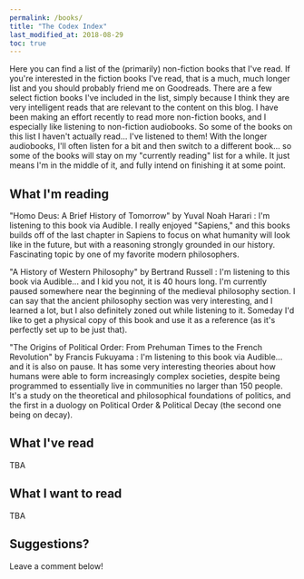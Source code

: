 ```yaml
---
permalink: /books/
title: "The Codex Index"
last_modified_at: 2018-08-29
toc: true
---
```


Here you can find a list of the (primarily) non-fiction books that I've read. If you're interested in the fiction books I've read, that is a much, much longer list and you should probably friend me on Goodreads. There are a few select fiction books I've included in the list, simply because I think they are very intelligent reads that are relevant to the content on this blog. I have been making an effort recently to read more non-fiction books, and I especially like listening to non-fiction audiobooks. So some of the books on this list I haven't actually read... I've listened to them! With the longer audiobooks, I'll often listen for a bit and then switch to a different book... so some of the books will stay on my "currently reading" list for a while. It just means I'm in the middle of it, and fully intend on finishing it at some point.

## What I'm reading

"Homo Deus: A Brief History of Tomorrow" by Yuval Noah Harari
:     I'm listening to this book via Audible. I really enjoyed "Sapiens," and this books builds off of the last chapter in Sapiens to focus on what humanity will look like in the future, but with a reasoning strongly grounded in our history. Fascinating topic by one of my favorite modern philosophers.

"A History of Western Philosophy" by Bertrand Russell
:     I'm listening to this book via Audible... and I kid you not, it is 40 hours long. I'm currently paused somewhere near the beginning of the medieval philosophy section. I can say that the ancient philosophy section was very interesting, and I learned a lot, but I also definitely zoned out while listening to it. Someday I'd like to get a physical copy of this book and use it as a reference (as it's perfectly set up to be just that).

"The Origins of Political Order: From Prehuman Times to the French Revolution" by Francis Fukuyama
:     I'm listening to this book via Audible... and it is also on pause. It has some very interesting theories about how humans were able to form increasingly complex societies, despite being programmed to essentially live in communities no larger than 150 people. It's a study on the theoretical and philosophical foundations of politics, and the first in a duology on Political Order & Political Decay (the second one being on decay).

## What I've read

TBA

## What I want to read

TBA

## Suggestions?

Leave a comment below!
